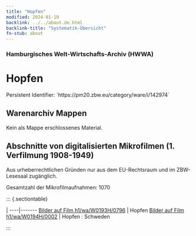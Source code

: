 ```yaml
---
title: "Hopfen"
modified: 2024-01-19
backlink: ../../about.de.html
backlink-title: "Systematik-Übersicht"
fn-stub: about
---
```


### Hamburgisches Welt-Wirtschafts-Archiv (HWWA)

# Hopfen

<div class="hint">Persistent Identifier: `https://pm20.zbw.eu/category/ware/i/142974`</div>







## Warenarchiv Mappen





Kein als Mappe erschlossenes Material.



<a id="filmsections" />

## Abschnitte von digitalisierten Mikrofilmen (1. Verfilmung 1908-1949)

<p>Aus urheberrechtlichen Gründen nur aus dem EU-Rechtsraum und im ZBW-Lesesaal zugänglich.</p>


<p>Gesamtzahl der Mikrofilmaufnahmen: 1070</p>





::: {.sectiontable}

 | 
----|-------
<a class="btn" href="https://pm20.zbw.eu/film/h1/wa/W0193H/0796" rel="nofollow">Bilder auf Film h1/wa/W0193H/0796</a> | Hopfen
<a class="btn" href="https://pm20.zbw.eu/film/h1/wa/W0194H/0002" rel="nofollow">Bilder auf Film h1/wa/W0194H/0002</a> | Hopfen : Schweden


:::
















